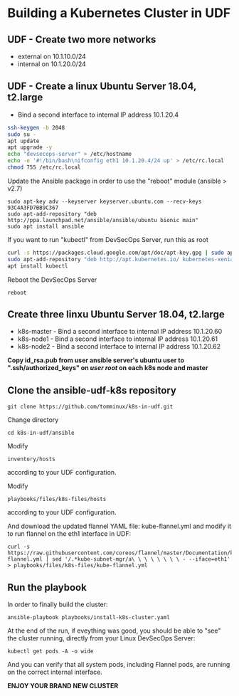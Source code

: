 # Building a Kubernetes Cluster in UDF

## UDF - Create two more networks
* external on 10.1.10.0/24
* internal on 10.1.20.0/24

## UDF - Create a linux Ubuntu Server 18.04, t2.large

* Bind a second interface to internal IP address 10.1.20.4

```bash
ssh-keygen -b 2048
sudo su -
apt update
apt upgrade -y
echo "devsecops-server" > /etc/hostname
echo -e '#!/bin/bash\nifconfig eth1 10.1.20.4/24 up' > /etc/rc.local
chmod 755 /etc/rc.local
```

Update the Ansible package in order to use the "reboot" module (ansible > v2.7)

```
sudo apt-key adv --keyserver keyserver.ubuntu.com --recv-keys 93C4A3FD7BB9C367
sudo apt-add-repository "deb http://ppa.launchpad.net/ansible/ansible/ubuntu bionic main"
sudo apt install ansible
```

If you want to run "kubectl" from DevSecOps Server, run this as root

```bash
curl -s https://packages.cloud.google.com/apt/doc/apt-key.gpg | sudo apt-key add
sudo apt-add-repository "deb http://apt.kubernetes.io/ kubernetes-xenial main"
apt install kubectl
```

Reboot the DevSecOps Server

    reboot

## Create three linxu Ubuntu Server 18.04, t2.large
* k8s-master -  Bind a second interface to internal IP address 10.1.20.60
* k8s-node1 -  Bind a second interface to internal IP address 10.1.20.61
* k8s-node2 -  Bind a second interface to internal IP address 10.1.20.62

**Copy id_rsa.pub from user ansible server's ubuntu user to ".ssh/authorized_keys" on _user root_ on each k8s node and master**

## Clone the ansible-udf-k8s repository

    git clone https://github.com/tomminux/k8s-in-udf.git
    
Change directory

    cd k8s-in-udf/ansible
    
Modify 

    inventory/hosts

according to your UDF configuration. 

Modify

    playbooks/files/k8s-files/hosts

according to your UDF configuration. 
    
And download the updated flannel YAML file: kube-flannel.yml and modify it to run flannel on the eth1 interface in UDF:

    curl -s https://raw.githubusercontent.com/coreos/flannel/master/Documentation/kube-flannel.yml | sed '/.*kube-subnet-mgr/a\ \ \ \ \ \ \ \ - --iface=eth1' > playbooks/files/k8s-files/kube-flannel.yml

## Run the playbook

In order to finally build the cluster:

    ansible-playbook playbooks/install-k8s-cluster.yaml
    
At the end of the run, if eveything was good, you should be able to "see" the cluster running, directly from your Linux DevSecOps Server:

    kubectl get pods -A -o wide
    
And you can verify that all system pods, including Flannel pods, are running on the correct internal interface. 

**ENJOY YOUR BRAND NEW CLUSTER**

